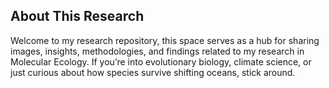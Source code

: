 ## About This Research
Welcome to my research repository, this space serves as a hub for sharing images, insights, methodologies, and findings related to my research in Molecular Ecology.  If you’re into evolutionary biology, climate science, or just curious about how species survive shifting oceans, stick around.
